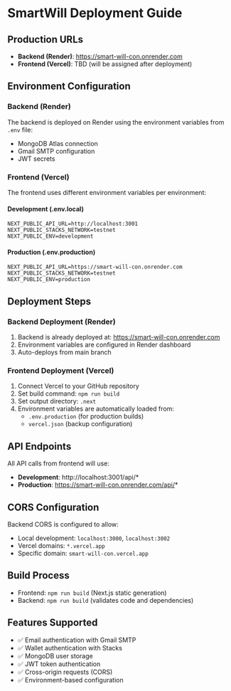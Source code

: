 # SmartWill Deployment Guide

## Production URLs
- **Backend (Render)**: https://smart-will-con.onrender.com
- **Frontend (Vercel)**: TBD (will be assigned after deployment)

## Environment Configuration

### Backend (Render)
The backend is deployed on Render using the environment variables from `.env` file:
- MongoDB Atlas connection
- Gmail SMTP configuration
- JWT secrets

### Frontend (Vercel)
The frontend uses different environment variables per environment:

#### Development (.env.local)
```
NEXT_PUBLIC_API_URL=http://localhost:3001
NEXT_PUBLIC_STACKS_NETWORK=testnet
NEXT_PUBLIC_ENV=development
```

#### Production (.env.production)
```
NEXT_PUBLIC_API_URL=https://smart-will-con.onrender.com
NEXT_PUBLIC_STACKS_NETWORK=testnet
NEXT_PUBLIC_ENV=production
```

## Deployment Steps

### Backend Deployment (Render)
1. Backend is already deployed at: https://smart-will-con.onrender.com
2. Environment variables are configured in Render dashboard
3. Auto-deploys from main branch

### Frontend Deployment (Vercel)
1. Connect Vercel to your GitHub repository
2. Set build command: `npm run build`
3. Set output directory: `.next`
4. Environment variables are automatically loaded from:
   - `.env.production` (for production builds)
   - `vercel.json` (backup configuration)

## API Endpoints
All API calls from frontend will use:
- **Development**: http://localhost:3001/api/*
- **Production**: https://smart-will-con.onrender.com/api/*

## CORS Configuration
Backend CORS is configured to allow:
- Local development: `localhost:3000`, `localhost:3002`
- Vercel domains: `*.vercel.app`
- Specific domain: `smart-will-con.vercel.app`

## Build Process
- Frontend: `npm run build` (Next.js static generation)
- Backend: `npm run build` (validates code and dependencies)

## Features Supported
- ✅ Email authentication with Gmail SMTP
- ✅ Wallet authentication with Stacks
- ✅ MongoDB user storage
- ✅ JWT token authentication
- ✅ Cross-origin requests (CORS)
- ✅ Environment-based configuration